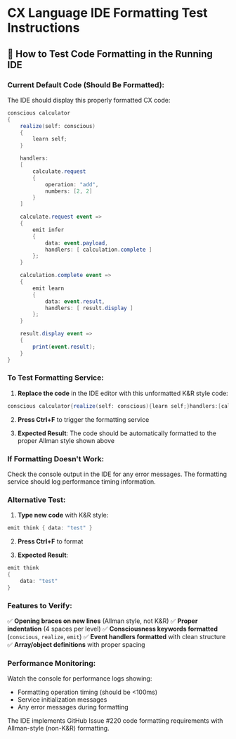 # CX Language IDE Formatting Test Instructions

## 🎯 **How to Test Code Formatting in the Running IDE**

### **Current Default Code (Should Be Formatted):**
The IDE should display this properly formatted CX code:

```csharp
conscious calculator
{
    realize(self: conscious)
    {
        learn self;
    }

    handlers:
    [
        calculate.request 
        { 
            operation: "add", 
            numbers: [2, 2] 
        }
    ]

    calculate.request event =>
    {
        emit infer
        {
            data: event.payload,
            handlers: [ calculation.complete ]
        };
    }

    calculation.complete event =>
    {
        emit learn
        {
            data: event.result,
            handlers: [ result.display ]
        };
    }

    result.display event =>
    {
        print(event.result);
    }
}
```

### **To Test Formatting Service:**

1. **Replace the code** in the IDE editor with this unformatted K&R style code:
```csharp
conscious calculator{realize(self: conscious){learn self;}handlers:[calculate.request{operation:"add",numbers:[2,2]}]calculate.request event=>{emit infer{data:event.payload,handlers:[calculation.complete]};}}
```

2. **Press Ctrl+F** to trigger the formatting service

3. **Expected Result**: The code should be automatically formatted to the proper Allman style shown above

### **If Formatting Doesn't Work:**

Check the console output in the IDE for any error messages. The formatting service should log performance timing information.

### **Alternative Test:**

1. **Type new code** with K&R style:
```csharp
emit think { data: "test" }
```

2. **Press Ctrl+F** to format

3. **Expected Result**:
```csharp
emit think
{
    data: "test"
}
```

### **Features to Verify:**

✅ **Opening braces on new lines** (Allman style, not K&R)
✅ **Proper indentation** (4 spaces per level)
✅ **Consciousness keywords formatted** (`conscious`, `realize`, `emit`)
✅ **Event handlers formatted** with clean structure
✅ **Array/object definitions** with proper spacing

### **Performance Monitoring:**

Watch the console for performance logs showing:
- Formatting operation timing (should be <100ms)
- Service initialization messages
- Any error messages during formatting

The IDE implements GitHub Issue #220 code formatting requirements with Allman-style (non-K&R) formatting.
